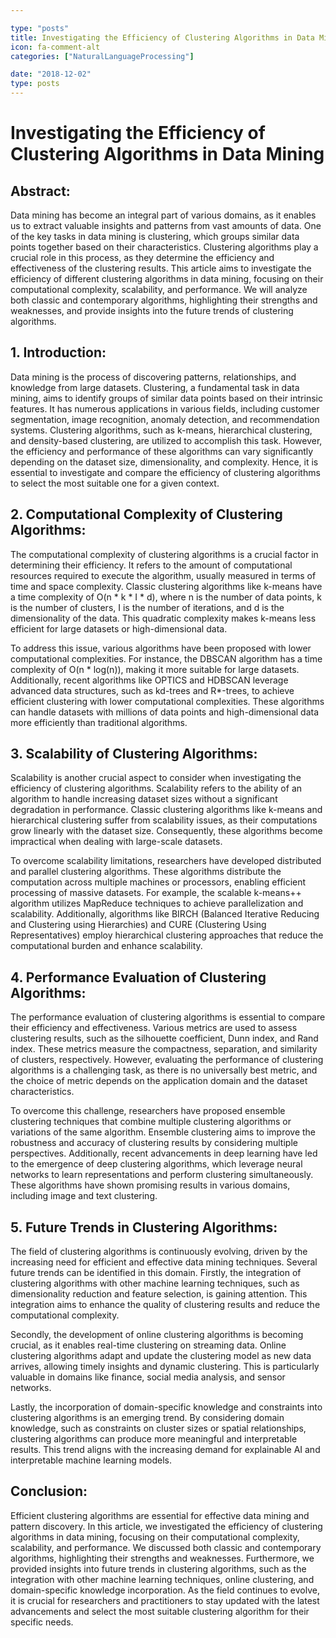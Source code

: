 ```yaml
---

type: "posts"
title: Investigating the Efficiency of Clustering Algorithms in Data Mining
icon: fa-comment-alt
categories: ["NaturalLanguageProcessing"]

date: "2018-12-02"
type: posts
---
```





# Investigating the Efficiency of Clustering Algorithms in Data Mining

## Abstract:
Data mining has become an integral part of various domains, as it enables us to extract valuable insights and patterns from vast amounts of data. One of the key tasks in data mining is clustering, which groups similar data points together based on their characteristics. Clustering algorithms play a crucial role in this process, as they determine the efficiency and effectiveness of the clustering results. This article aims to investigate the efficiency of different clustering algorithms in data mining, focusing on their computational complexity, scalability, and performance. We will analyze both classic and contemporary algorithms, highlighting their strengths and weaknesses, and provide insights into the future trends of clustering algorithms.

## 1. Introduction:
Data mining is the process of discovering patterns, relationships, and knowledge from large datasets. Clustering, a fundamental task in data mining, aims to identify groups of similar data points based on their intrinsic features. It has numerous applications in various fields, including customer segmentation, image recognition, anomaly detection, and recommendation systems. Clustering algorithms, such as k-means, hierarchical clustering, and density-based clustering, are utilized to accomplish this task. However, the efficiency and performance of these algorithms can vary significantly depending on the dataset size, dimensionality, and complexity. Hence, it is essential to investigate and compare the efficiency of clustering algorithms to select the most suitable one for a given context.

## 2. Computational Complexity of Clustering Algorithms:
The computational complexity of clustering algorithms is a crucial factor in determining their efficiency. It refers to the amount of computational resources required to execute the algorithm, usually measured in terms of time and space complexity. Classic clustering algorithms like k-means have a time complexity of O(n * k * I * d), where n is the number of data points, k is the number of clusters, I is the number of iterations, and d is the dimensionality of the data. This quadratic complexity makes k-means less efficient for large datasets or high-dimensional data.

To address this issue, various algorithms have been proposed with lower computational complexities. For instance, the DBSCAN algorithm has a time complexity of O(n * log(n)), making it more suitable for large datasets. Additionally, recent algorithms like OPTICS and HDBSCAN leverage advanced data structures, such as kd-trees and R*-trees, to achieve efficient clustering with lower computational complexities. These algorithms can handle datasets with millions of data points and high-dimensional data more efficiently than traditional algorithms.

## 3. Scalability of Clustering Algorithms:
Scalability is another crucial aspect to consider when investigating the efficiency of clustering algorithms. Scalability refers to the ability of an algorithm to handle increasing dataset sizes without a significant degradation in performance. Classic clustering algorithms like k-means and hierarchical clustering suffer from scalability issues, as their computations grow linearly with the dataset size. Consequently, these algorithms become impractical when dealing with large-scale datasets.

To overcome scalability limitations, researchers have developed distributed and parallel clustering algorithms. These algorithms distribute the computation across multiple machines or processors, enabling efficient processing of massive datasets. For example, the scalable k-means++ algorithm utilizes MapReduce techniques to achieve parallelization and scalability. Additionally, algorithms like BIRCH (Balanced Iterative Reducing and Clustering using Hierarchies) and CURE (Clustering Using Representatives) employ hierarchical clustering approaches that reduce the computational burden and enhance scalability.

## 4. Performance Evaluation of Clustering Algorithms:
The performance evaluation of clustering algorithms is essential to compare their efficiency and effectiveness. Various metrics are used to assess clustering results, such as the silhouette coefficient, Dunn index, and Rand index. These metrics measure the compactness, separation, and similarity of clusters, respectively. However, evaluating the performance of clustering algorithms is a challenging task, as there is no universally best metric, and the choice of metric depends on the application domain and the dataset characteristics.

To overcome this challenge, researchers have proposed ensemble clustering techniques that combine multiple clustering algorithms or variations of the same algorithm. Ensemble clustering aims to improve the robustness and accuracy of clustering results by considering multiple perspectives. Additionally, recent advancements in deep learning have led to the emergence of deep clustering algorithms, which leverage neural networks to learn representations and perform clustering simultaneously. These algorithms have shown promising results in various domains, including image and text clustering.

## 5. Future Trends in Clustering Algorithms:
The field of clustering algorithms is continuously evolving, driven by the increasing need for efficient and effective data mining techniques. Several future trends can be identified in this domain. Firstly, the integration of clustering algorithms with other machine learning techniques, such as dimensionality reduction and feature selection, is gaining attention. This integration aims to enhance the quality of clustering results and reduce the computational complexity.

Secondly, the development of online clustering algorithms is becoming crucial, as it enables real-time clustering on streaming data. Online clustering algorithms adapt and update the clustering model as new data arrives, allowing timely insights and dynamic clustering. This is particularly valuable in domains like finance, social media analysis, and sensor networks.

Lastly, the incorporation of domain-specific knowledge and constraints into clustering algorithms is an emerging trend. By considering domain knowledge, such as constraints on cluster sizes or spatial relationships, clustering algorithms can produce more meaningful and interpretable results. This trend aligns with the increasing demand for explainable AI and interpretable machine learning models.

## Conclusion:
Efficient clustering algorithms are essential for effective data mining and pattern discovery. In this article, we investigated the efficiency of clustering algorithms in data mining, focusing on their computational complexity, scalability, and performance. We discussed both classic and contemporary algorithms, highlighting their strengths and weaknesses. Furthermore, we provided insights into future trends in clustering algorithms, such as the integration with other machine learning techniques, online clustering, and domain-specific knowledge incorporation. As the field continues to evolve, it is crucial for researchers and practitioners to stay updated with the latest advancements and select the most suitable clustering algorithm for their specific needs.